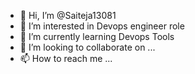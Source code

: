 - 👋 Hi, I’m @Saiteja13081
- 👀 I’m interested in Devops engineer role
- 🌱 I’m currently learning Devops Tools
- 💞️ I’m looking to collaborate on ...
- 📫 How to reach me ...

<!---
Saiteja13081/Saiteja13081 is a ✨ special ✨ repository because its `README.md` (this file) appears on your GitHub profile.
You can click the Preview link to take a look at your changes.
--->
